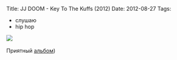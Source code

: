 Title: JJ DOOM - Key To The Kuffs (2012)
Date: 2012-08-27
Tags: 
  - слушаю
  - hip hop

<div class="text"><img src="https://dl.dropbox.com/u/140528/site/jj-doom.jpg" /><br /><br />
Приятный <a href="http://www.discogs.com/JJ-DOOM-Key-To-The-Kuffs/master/463478">альбом</a>)</div>